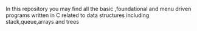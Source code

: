In this repository you may find all the basic ,foundational and menu driven programs written in C related to data structures including stack,queue,arrays and trees
